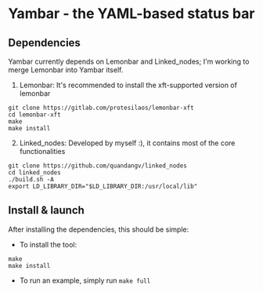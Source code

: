 # Yambar - the YAML-based status bar

## Dependencies
Yambar currently depends on Lemonbar and Linked_nodes; I'm working to merge Lemonbar into Yambar itself.
1. Lemonbar: It's recommended to install the xft-supported version of lemonbar
```
git clone https://gitlab.com/protesilaos/lemonbar-xft
cd lemonbar-xft
make
make install
```
2. Linked_nodes: Developed by myself :), it contains most of the core functionalities
```
git clone https://github.com/quandangv/linked_nodes
cd linked_nodes
./build.sh -A
export LD_LIBRARY_DIR="$LD_LIBRARY_DIR:/usr/local/lib"
```

## Install & launch
After installing the dependencies, this should be simple:
- To install the tool:
```
make
make install
```
- To run an example, simply run `make full`
